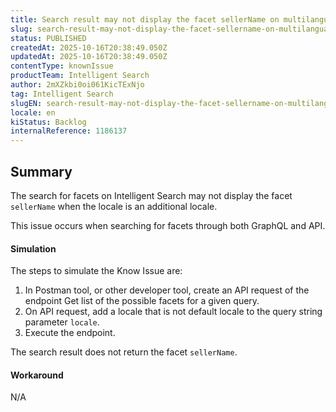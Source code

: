 ```yaml
---
title: Search result may not display the facet sellerName on multilanguage stores in additional locales
slug: search-result-may-not-display-the-facet-sellername-on-multilanguage-stores-in-additional-locales
status: PUBLISHED
createdAt: 2025-10-16T20:38:49.050Z
updatedAt: 2025-10-16T20:38:49.050Z
contentType: knownIssue
productTeam: Intelligent Search
author: 2mXZkbi0oi061KicTExNjo
tag: Intelligent Search
slugEN: search-result-may-not-display-the-facet-sellername-on-multilanguage-stores-in-additional-locales
locale: en
kiStatus: Backlog
internalReference: 1186137
---
```


## Summary


The search for facets on Intelligent Search may not display the facet `sellerName` when the locale is an additional locale.

This issue occurs when searching for facets through both GraphQL and API.


#### Simulation



The steps to simulate the Know Issue are:

1. In Postman tool, or other developer tool, create an API request of the endpoint Get list of the possible facets for a given query.
2. On API request, add a locale that is not default locale to the query string parameter `locale`.
3. Execute the endpoint.

The search result does not return the facet `sellerName`.


#### Workaround


N/A


